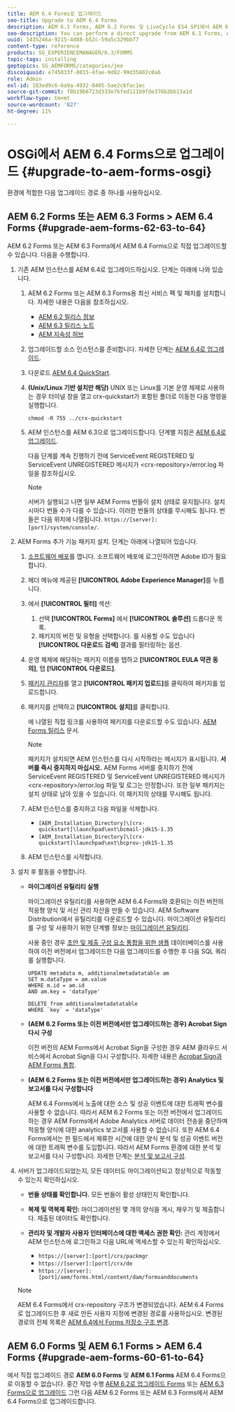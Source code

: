 ```yaml
---
title: AEM 6.4 Forms로 업그레이드
seo-title: Upgrade to AEM 6.4 Forms
description: AEM 6.1 Forms, AEM 6.2 Forms 및 LiveCycle ES4 SP1에서 AEM 6.3 Forms으로 직접 업그레이드할 수 있습니다.
seo-description: You can perform a direct upgrade from AEM 6.1 Forms, AEM 6.2 Forms, and LiveCycle ES4 SP1 to AEM 6.3 Forms.
uuid: 1435246a-9215-4d88-b52c-59a5c329bb77
content-type: reference
products: SG_EXPERIENCEMANAGER/6.3/FORMS
topic-tags: installing
geptopics: SG_AEMFORMS/categories/jee
discoiquuid: e745033f-8015-4fae-9d82-99d35802c0a6
role: Admin
exl-id: 183ed9c6-6a9a-4932-8405-5ae2c6fac1ec
source-git-commit: f8b19b6723d333e76fed111b9fde376b3bb13a1d
workflow-type: tm+mt
source-wordcount: '827'
ht-degree: 11%

---
```


# OSGi에서 AEM 6.4 Forms으로 업그레이드 {#upgrade-to-aem-forms-osgi}

환경에 적합한 다음 업그레이드 경로 중 하나를 사용하십시오.

## AEM 6.2 Forms 또는 AEM 6.3 Forms > AEM 6.4 Forms {#upgrade-aem-forms-62-63-to-64}

AEM 6.2 Forms 또는 AEM 6.3 Forms에서 AEM 6.4 Forms으로 직접 업그레이드할 수 있습니다. 다음을 수행합니다.

1. 기존 AEM 인스턴스를 AEM 6.4로 업그레이드하십시오. 단계는 아래에 나와 있습니다.

   1. AEM 6.2 Forms 또는 AEM 6.3 Forms용 최신 서비스 팩 및 패치를 설치합니다. 자세한 내용은 다음을 참조하십시오.

      * [AEM 6.2 릴리스 정보](https://helpx.adobe.com/kr/experience-manager/6-2/release-notes.html)
      * [AEM 6.3 릴리스 노트](https://helpx.adobe.com/kr/experience-manager/6-3/release-notes.html)
      * [AEM 지속성 허브](https://helpx.adobe.com/kr/experience-manager/aem-releases-updates.html)
   1. 업그레이드할 소스 인스턴스를 준비합니다. 자세한 단계는 [AEM 6.4로 업그레이드](/help/sites-deploying/upgrade.md#preparing%20the%20source%20instance).
   1. 다운로드 [AEM 6.4 QuickStart](/help/sites-deploying/deploy.md#getting%20the%20software).
   1. **(Unix/Linux 기반 설치만 해당)** UNIX 또는 Linux를 기본 운영 체제로 사용하는 경우 터미널 창을 열고 crx-quickstart가 포함된 폴더로 이동한 다음 명령을 실행합니다.

      `chmod -R 755 ../crx-quickstart`

   1. AEM 인스턴스를 AEM 6.3으로 업그레이드합니다. 단계별 지침은 [AEM 6.4로 업그레이드](/help/sites-deploying/upgrade.md).

      다음 단계를 계속 진행하기 전에 ServiceEvent REGISTERED 및 ServiceEvent UNREGISTERED 메시지가 &lt;crx-repository>/error.log 파일을 참조하십시오.

      >[!NOTE]
      >
      >서버가 실행되고 나면 일부 AEM Forms 번들이 설치 상태로 유지됩니다. 설치 시마다 번들 수가 다를 수 있습니다. 이러한 번들의 상태를 무시해도 됩니다. 번들은 다음 위치에 나열됩니다. `https://[server]:[port]/system/console/`.


1. AEM Forms 추가 기능 패키지 설치. 단계는 아래에 나열되어 있습니다.

   1. [소프트웨어 배포](https://experience.adobe.com/downloads)를 엽니다. 소프트웨어 배포에 로그인하려면 Adobe ID가 필요합니다.
   1. 헤더 메뉴에 제공된 **[!UICONTROL Adobe Experience Manager]**&#x200B;를 누릅니다.
   1. 에서 **[!UICONTROL 필터]** 섹션:
      1. 선택 **[!UICONTROL Forms]** 에서 **[!UICONTROL 솔루션]** 드롭다운 목록.
      1. 패키지의 버전 및 유형을 선택합니다. 를 사용할 수도 있습니다 **[!UICONTROL 다운로드 검색]** 결과를 필터링하는 옵션.
   1. 운영 체제에 해당하는 패키지 이름을 탭하고 **[!UICONTROL EULA 약관 동의]**, 탭 **[!UICONTROL 다운로드]**.
   1. [패키지 관리자](https://docs.adobe.com/content/help/ko-KR/experience-manager-65/administering/contentmanagement/package-manager.html)를 열고 **[!UICONTROL 패키지 업로드]**&#x200B;를 클릭하여 패키지를 업로드합니다.
   1. 패키지를 선택하고 **[!UICONTROL 설치]**&#x200B;를 클릭합니다.

      에 나열된 직접 링크를 사용하여 패키지를 다운로드할 수도 있습니다. [AEM Forms 릴리스](https://helpx.adobe.com/kr/aem-forms/kb/aem-forms-releases.html) 문서.

      >[!NOTE]
      >
      >패키지가 설치되면 AEM 인스턴스를 다시 시작하라는 메시지가 표시됩니다. **서버를 즉시 중지하지 마십시오.** AEM Forms 서버를 중지하기 전에 ServiceEvent REGISTERED 및 ServiceEvent UNREGISTERED 메시지가 &lt;crx-repository>/error.log 파일 및 로그는 안정합니다. 또한 일부 패키지는 설치 상태로 남아 있을 수 있습니다. 이 패키지의 상태를 무시해도 됩니다.

   1. AEM 인스턴스를 중지하고 다음 파일을 삭제합니다.

      * `[AEM_Installation_Directory]\[crx-quickstart]\launchpad\ext\bcmail-jdk15-1.35`
      * `[AEM_Installation_Directory]\[crx-quickstart]\launchpad\ext\bcprov-jdk15-1.35`
   1. AEM 인스턴스를 시작합니다.


1. 설치 후 활동을 수행합니다.

   * **마이그레이션 유틸리티 실행**

      마이그레이션 유틸리티를 사용하면 AEM 6.4 Forms와 호환되는 이전 버전의 적응형 양식 및 서신 관리 자산을 만들 수 있습니다. AEM Software Distribution에서 유틸리티를 다운로드할 수 있습니다. 마이그레이션 유틸리티를 구성 및 사용하기 위한 단계별 정보는 [마이그레이션 유틸리티](/help/forms/using/migration-utility.md).

      사용 중인 경우 [초안 및 제출 구성 요소 통합을 위한 샘플](integrate-draft-submission-database.md) 데이터베이스를 사용하여 이전 버전에서 업그레이드한 다음 업그레이드를 수행한 후 다음 SQL 쿼리를 실행합니다.

      ```
      UPDATE metadata m, additionalmetadatatable am
      SET m.dataType = am.value
      WHERE m.id = am.id
      AND am.key = 'dataType'
      ```

      ```
      DELETE from additionalmetadatatable
      WHERE `key` = 'dataType'
      ```

   * **(AEM 6.2 Forms 또는 이전 버전에서만 업그레이드하는 경우) Acrobat Sign 다시 구성**

      이전 버전의 AEM Forms에서 Acrobat Sign을 구성한 경우 AEM 클라우드 서비스에서 Acrobat Sign을 다시 구성합니다. 자세한 내용은 [Acrobat Sign과 AEM Forms 통합](/help/forms/using/adobe-sign-integration-adaptive-forms.md).

   * **(AEM 6.2 Forms 또는 이전 버전에서만 업그레이드하는 경우) Analytics 및 보고서를 다시 구성합니다**

      AEM 6.4 Forms에서 노출에 대한 소스 및 성공 이벤트에 대한 트래픽 변수를 사용할 수 없습니다. 따라서 AEM 6.2 Forms 또는 이전 버전에서 업그레이드하는 경우 AEM Forms에서 Adobe Analytics 서버로 데이터 전송을 중단하며 적응형 양식에 대한 analytics 보고서를 사용할 수 없습니다. 또한 AEM 6.4 Forms에서는 한 필드에서 체류한 시간에 대한 양식 분석 및 성공 이벤트 버전에 대한 트래픽 변수를 도입합니다. 따라서 AEM Forms 환경에 대한 분석 및 보고서를 다시 구성합니다. 자세한 단계는 [분석 및 보고서 구성](/help/forms/using/configure-analytics-forms-documents.md).

1. 서버가 업그레이드되었는지, 모든 데이터도 마이그레이션되고 정상적으로 작동할 수 있는지 확인하십시오.

   * **번들 상태를 확인합니다.** 모든 번들이 활성 상태인지 확인합니다.
   * **복제 및 역복제 확인:** 마이그레이션된 몇 개의 양식을 게시, 채우기 및 제출합니다. 제출된 데이터도 확인합니다.
   * **관리자 및 개발자 사용자 인터페이스에 대한 액세스 권한 확인:** 관리 계정에서 AEM 인스턴스에 로그인하고 다음 URL에 액세스할 수 있는지 확인하십시오.

      * `https://[server]:[port]/crx/packmgr`
      * `https://[server]:[port]/crx/de`
      * `https://[server]:[port]/aem/forms.html/content/dam/formsanddocuments`

   >[!NOTE]
   AEM 6.4 Forms에서 crx-repository 구조가 변경되었습니다. AEM 6.4 Forms로 업그레이드한 후 새로 만든 사용자 지정에 변경된 경로를 사용하십시오. 변경된 경로의 전체 목록은 [AEM 6.4에서 Forms 저장소 구조 변경](/help/sites-deploying/forms-repository-restructuring-in-aem-6-4.md).

## AEM 6.0 Forms 및 AEM 6.1 Forms > AEM 6.4 Forms {#upgrade-aem-forms-60-61-to-64}

에서 직접 업그레이드 경로 **AEM 6.0 Forms** 및 **AEM 6.1 Forms** AEM 6.4 Forms으로 이동할 수 없습니다. 중간 작업 수행 [AEM 6.2로 업그레이드 Forms](/help/forms/using/upgrade.md) 또는 [AEM 6.3 Forms으로 업그레이드](/help/forms/using/upgrade.md) 그런 다음 AEM 6.2 Forms 또는 AEM 6.3 Forms에서 AEM 6.4 Forms으로 업그레이드합니다.
